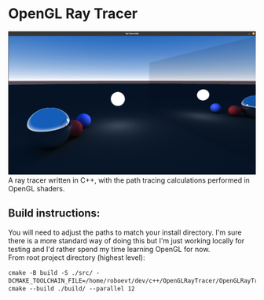 # OpenGL Ray Tracer
![Example](image.png)
A ray tracer written in C++, with the path tracing calculations performed in OpenGL shaders.

## Build instructions:
You will need to adjust the paths to match your install directory. I'm sure there is a more standard way of doing this but I'm just working locally for testing and I'd rather spend my time learning OpenGL for now. \
From root project directory (highest level):
```
cmake -B build -S ./src/ -DCMAKE_TOOLCHAIN_FILE=/home/roboevt/dev/c++/OpenGLRayTracer/OpenGLRayTracer/vcpkg/scripts/buildsystems/vcpkg.cmake
cmake --build ./build/ --parallel 12
```